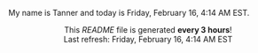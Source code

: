 My name is Tanner and today is Friday, February 16, 4:14 AM EST.

<p align="center">This <i>README</i> file is generated <b>every 3 hours</b>!</br>Last refresh: Friday, February 16, 4:14 AM EST<br /></p>
